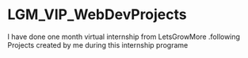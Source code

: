 # LGM_VIP_WebDevProjects
I have done one month virtual internship from LetsGrowMore .following Projects created by me  during this internship programe 
